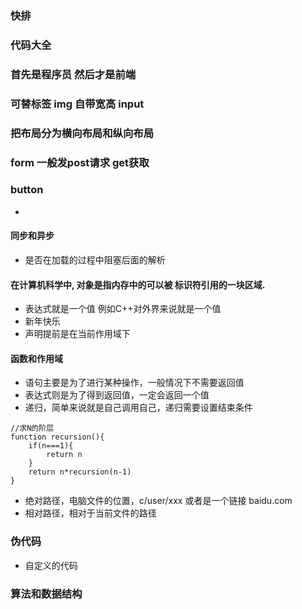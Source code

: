 ###  快排

### 代码大全

### 首先是程序员 然后才是前端

### 可替标签 img 自带宽高 input 

### 把布局分为横向布局和纵向布局

### form 一般发post请求 get获取


### button 

+ 
#### 同步和异步
+ 是否在加载的过程中阻塞后面的解析

#### 在计算机科学中, 对象是指内存中的可以被 标识符引用的一块区域.

+ 表达式就是一个值 例如C++对外界来说就是一个值
+ 新年快乐
+ 声明提前是在当前作用域下
#### 函数和作用域
+ 语句主要是为了进行某种操作，一般情况下不需要返回值
+ 表达式则是为了得到返回值，一定会返回一个值
+ 递归，简单来说就是自己调用自己，递归需要设置结束条件
```
//求N的阶层
function recursion(){
    if(n===1){
        return n
    }
    return n*recursion(n-1)
}
```
+ 绝对路径，电脑文件的位置，c/user/xxx 或者是一个链接 baidu.com
+ 相对路径，相对于当前文件的路径
### 伪代码
+ 自定义的代码
### 算法和数据结构
